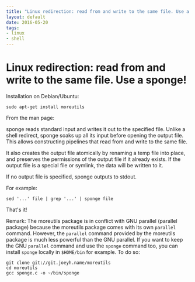 ```yaml
---
title: "Linux redirection: read from and write to the same file. Use a sponge!"
layout: default
date: 2016-05-20
tags:
- linux
- shell
---
```


# Linux redirection: read from and write to the same file. Use a sponge!

Installation on Debian/Ubuntu:

    sudo apt-get install moreutils

From the man page:

sponge  reads standard input and writes it out to the specified file. Unlike a
shell redirect, sponge soaks up all its input before opening the output  file.
This allows constructing pipelines that read from and write to the same file.

It also creates the output file atomically by renaming a temp file into place,
and preserves the permissions of the output file if it already exists.  If the
output file is a special file or symlink, the data will be written to it.

If no output file is specified, sponge outputs to stdout.

For example:

    sed '...' file | grep '...' | sponge file

That's it!

Remark: The moreutils package is in conflict with GNU parallel (parallel
package) because the moreutils package comes with its own `parallel` command.
However, the `parallel` command provided by the moreutils package is much less
powerful than the GNU parallel. If you want to keep the GNU `parallel` command
and use the `sponge` command too, you can install `sponge` locally in
`$HOME/bin` for example. To do so:

    git clone git://git.joeyh.name/moreutils
    cd moreutils
    gcc sponge.c -o ~/bin/sponge
